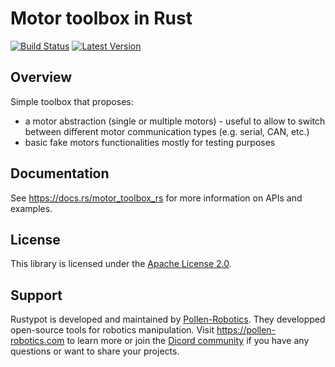 # Motor toolbox in Rust

[![Build Status]][actions] [![Latest Version]][crates.io]

[Build Status]: https://img.shields.io/github/actions/workflow/status/pollen-robotics/motor_toolbox_rs/rust.yml?branch=master
[actions]: https://github.com/pollen-robotics/motor_toolbox_rs/actions?query=branch%3Amaster

[Latest Version]: https://img.shields.io/crates/v/motor_toolbox_rs.svg
[crates.io]: https://crates.io/crates/motor_toolbox_rs

## Overview

Simple toolbox that proposes:
* a motor abstraction (single or multiple motors) - useful to allow to switch between different motor communication types (e.g. serial, CAN, etc.)
* basic fake motors functionalities mostly for testing purposes


## Documentation

See https://docs.rs/motor_toolbox_rs for more information on APIs and examples.

## License

This library is licensed under the [Apache License 2.0](./LICENSE).

## Support

Rustypot is developed and maintained by [Pollen-Robotics](https://pollen-robotics.com). They developped open-source tools for robotics manipulation.
Visit https://pollen-robotics.com to learn more or join the [Dicord community](https://discord.com/invite/Kg3mZHTKgs) if you have any questions or want to share your projects. 
